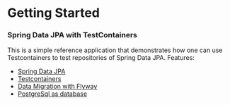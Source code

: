 # Getting Started

### Spring Data JPA with TestContainers
This is a simple reference application that demonstrates how one can use Testcontainers to test repositories of Spring Data JPA.
Features:
* [Spring Data JPA](https://docs.spring.io/spring-data/jpa/docs/current/reference/html/)
* [Testcontainers](https://www.testcontainers.org/)
* [Data Migration with Flyway](https://flywaydb.org/)
* [PostgreSql as database](https://www.postgresql.org/)
